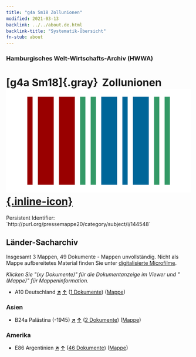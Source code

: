 ```yaml
---
title: "g4a Sm18 Zollunionen"
modified: 2021-03-13
backlink: ../../about.de.html
backlink-title: "Systematik-Übersicht"
fn-stub: about
---
```


### Hamburgisches Welt-Wirtschafts-Archiv (HWWA)

# [g4a Sm18]{.gray}&#8201; Zollunionen &#160; [![Wikidata](/images/Wikidata-logo.svg "Wikidata"){.inline-icon}](http://www.wikidata.org/entity/Q104700048)

<div class="hint">Persistent Identifier: `http://purl.org/pressemappe20/category/subject/i/144548`</div>







## Länder-Sacharchiv




Insgesamt 3 Mappen, 49 Dokumente - Mappen unvollständig.
Nicht als Mappe aufbereitetes Material finden Sie unter [digitalisierte Microfilme](/film/h1_sh.de.html).

_Klicken Sie "(xy Dokumente)" für die Dokumentanzeige im Viewer und "(Mappe)" für Mappeninformation._



- A10 Deutschland [**&nearr;**](../../../geo/i/126128/about.de.html "Deutschland (alle Mappen)") [**&uarr;**](../../../geo/about.de.html#A10 "Ländersystematik") (<a href="https://pm20.zbw.eu/iiifview/folder/sh/126128,144548" title="über: Deutschland : Zollunionen" target="_blank">1 Dokumente</a>) ([Mappe](../../../../folder/sh/1261xx/126128/1445xx/144548/about.de.html))

### Asien

- B24a Palästina (-1945) [**&nearr;**](../../../geo/i/141115/about.de.html "Palästina (-1945) (alle Mappen)") [**&uarr;**](../../../geo/about.de.html#B24a "Ländersystematik") (<a href="https://pm20.zbw.eu/iiifview/folder/sh/141115,144548" title="über: Palästina (-1945) : Zollunionen" target="_blank">2 Dokumente</a>) ([Mappe](../../../../folder/sh/1411xx/141115/1445xx/144548/about.de.html))

### Amerika

- E86 Argentinien [**&nearr;**](../../../geo/i/141692/about.de.html "Argentinien (alle Mappen)") [**&uarr;**](../../../geo/about.de.html#E86 "Ländersystematik") (<a href="https://pm20.zbw.eu/iiifview/folder/sh/141692,144548" title="über: Argentinien : Zollunionen" target="_blank">46 Dokumente</a>) ([Mappe](../../../../folder/sh/1416xx/141692/1445xx/144548/about.de.html))








